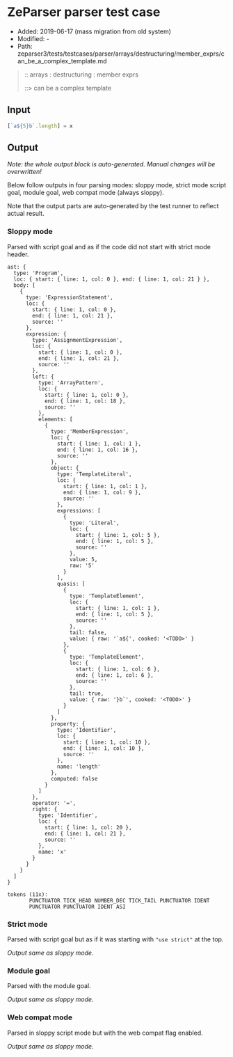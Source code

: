 # ZeParser parser test case

- Added: 2019-06-17 (mass migration from old system)
- Modified: -
- Path: zeparser3/tests/testcases/parser/arrays/destructuring/member_exprs/can_be_a_complex_template.md

> :: arrays : destructuring : member exprs
>
> ::> can be a complex template

## Input

`````js
[`a${5}b`.length] = x
`````

## Output

_Note: the whole output block is auto-generated. Manual changes will be overwritten!_

Below follow outputs in four parsing modes: sloppy mode, strict mode script goal, module goal, web compat mode (always sloppy).

Note that the output parts are auto-generated by the test runner to reflect actual result.

### Sloppy mode

Parsed with script goal and as if the code did not start with strict mode header.

`````
ast: {
  type: 'Program',
  loc: { start: { line: 1, col: 0 }, end: { line: 1, col: 21 } },
  body: [
    {
      type: 'ExpressionStatement',
      loc: {
        start: { line: 1, col: 0 },
        end: { line: 1, col: 21 },
        source: ''
      },
      expression: {
        type: 'AssignmentExpression',
        loc: {
          start: { line: 1, col: 0 },
          end: { line: 1, col: 21 },
          source: ''
        },
        left: {
          type: 'ArrayPattern',
          loc: {
            start: { line: 1, col: 0 },
            end: { line: 1, col: 18 },
            source: ''
          },
          elements: [
            {
              type: 'MemberExpression',
              loc: {
                start: { line: 1, col: 1 },
                end: { line: 1, col: 16 },
                source: ''
              },
              object: {
                type: 'TemplateLiteral',
                loc: {
                  start: { line: 1, col: 1 },
                  end: { line: 1, col: 9 },
                  source: ''
                },
                expressions: [
                  {
                    type: 'Literal',
                    loc: {
                      start: { line: 1, col: 5 },
                      end: { line: 1, col: 5 },
                      source: ''
                    },
                    value: 5,
                    raw: '5'
                  }
                ],
                quasis: [
                  {
                    type: 'TemplateElement',
                    loc: {
                      start: { line: 1, col: 1 },
                      end: { line: 1, col: 5 },
                      source: ''
                    },
                    tail: false,
                    value: { raw: '`a${', cooked: '<TODO>' }
                  },
                  {
                    type: 'TemplateElement',
                    loc: {
                      start: { line: 1, col: 6 },
                      end: { line: 1, col: 6 },
                      source: ''
                    },
                    tail: true,
                    value: { raw: '}b`', cooked: '<TODO>' }
                  }
                ]
              },
              property: {
                type: 'Identifier',
                loc: {
                  start: { line: 1, col: 10 },
                  end: { line: 1, col: 10 },
                  source: ''
                },
                name: 'length'
              },
              computed: false
            }
          ]
        },
        operator: '=',
        right: {
          type: 'Identifier',
          loc: {
            start: { line: 1, col: 20 },
            end: { line: 1, col: 21 },
            source: ''
          },
          name: 'x'
        }
      }
    }
  ]
}

tokens (11x):
       PUNCTUATOR TICK_HEAD NUMBER_DEC TICK_TAIL PUNCTUATOR IDENT
       PUNCTUATOR PUNCTUATOR IDENT ASI
`````

### Strict mode

Parsed with script goal but as if it was starting with `"use strict"` at the top.

_Output same as sloppy mode._

### Module goal

Parsed with the module goal.

_Output same as sloppy mode._

### Web compat mode

Parsed in sloppy script mode but with the web compat flag enabled.

_Output same as sloppy mode._
